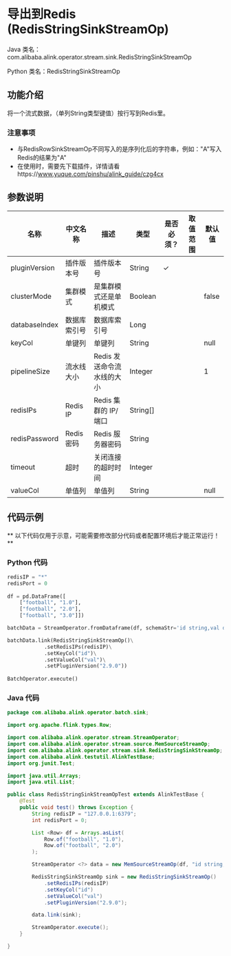 # 导出到Redis (RedisStringSinkStreamOp)
Java 类名：com.alibaba.alink.operator.stream.sink.RedisStringSinkStreamOp

Python 类名：RedisStringSinkStreamOp


## 功能介绍
将一个流式数据，（单列String类型键值）按行写到Redis里。
### 注意事项
- 与RedisRowSinkStreamOp不同写入的是序列化后的字符串，例如："A"写入Redis的结果为"A"
- 在使用时，需要先下载插件，详情请看https://www.yuque.com/pinshu/alink_guide/czg4cx

## 参数说明

| 名称 | 中文名称 | 描述 | 类型 | 是否必须？ | 取值范围 | 默认值 |
| --- | --- | --- | --- | --- | --- | --- |
| pluginVersion | 插件版本号 | 插件版本号 | String | ✓ |  |  |
| clusterMode | 集群模式 | 是集群模式还是单机模式 | Boolean |  |  | false |
| databaseIndex | 数据库索引号 | 数据库索引号 | Long |  |  |  |
| keyCol | 单键列 | 单键列 | String |  |  | null |
| pipelineSize | 流水线大小 | Redis 发送命令流水线的大小 | Integer |  |  | 1 |
| redisIPs | Redis IP | Redis 集群的 IP/端口 | String[] |  |  |  |
| redisPassword | Redis 密码 | Redis 服务器密码 | String |  |  |  |
| timeout | 超时 | 关闭连接的超时时间 | Integer |  |  |  |
| valueCol | 单值列 | 单值列 | String |  |  | null |

## 代码示例

** 以下代码仅用于示意，可能需要修改部分代码或者配置环境后才能正常运行！**

### Python 代码
```python
redisIP = "*"
redisPort = 0
		
df = pd.DataFrame([
    ["football", "1.0"],
    ["football", "2.0"],
    ["football", "3.0"]])

batchData = StreamOperator.fromDataframe(df, schemaStr='id string,val double')

batchData.link(RedisStringSinkStreamOp()\
			.setRedisIPs(redisIP)\
			.setKeyCol("id")\
			.setValueCol("val")\
			.setPluginVersion("2.9.0"))
			
BatchOperator.execute()
```
### Java 代码

```java
package com.alibaba.alink.operator.batch.sink;

import org.apache.flink.types.Row;

import com.alibaba.alink.operator.stream.StreamOperator;
import com.alibaba.alink.operator.stream.source.MemSourceStreamOp;
import com.alibaba.alink.operator.stream.sink.RedisStringSinkStreamOp;
import com.alibaba.alink.testutil.AlinkTestBase;
import org.junit.Test;

import java.util.Arrays;
import java.util.List;

public class RedisStringSinkStreamOpTest extends AlinkTestBase {
	@Test
	public void test() throws Exception {
		String redisIP = "127.0.0.1:6379";
		int redisPort = 0;

		List <Row> df = Arrays.asList(
			Row.of("football", "1.0"),
			Row.of("football", "2.0")
		);

		StreamOperator <?> data = new MemSourceStreamOp(df, "id string,val string");

		RedisStringSinkStreamOp sink = new RedisStringSinkStreamOp()
			.setRedisIPs(redisIP)
			.setKeyCol("id")
			.setValueCol("val")
			.setPluginVersion("2.9.0");

		data.link(sink);

		StreamOperator.execute();
	}

}
```

